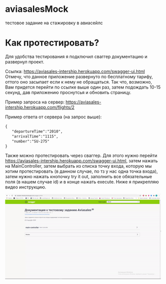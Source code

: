 # aviasalesMock
тестовое задание на стажировку в авиасейлс
# Как протестировать?
Для удобства тестирования я подключил сваггер документацию и развернул проект. 

Ссылка: https://aviasales-intership.herokuapp.com/swagger-ui.html
Отмечу, что данное приложение развернуто по бесплатному тарифу, оттого оно засыпает если к нему  не обращаться. Так что, возможно, Вам придется перейти по ссылке выше один раз, затем подождать 10-15 секунд, дав приложению проснутсья и обновить страницу. 

Пример запроса на сервер: https://aviasales-intership.herokuapp.com/flights/2

Пример ответа от сервера (на запрос выше): 

```
{
   "departureTime":"2010",
   "arrivalTime":"1115",
   "number":"SU-275"
}
```
Также можно протестировать через сваггер. Для этого нужно перейти  https://aviasales-intership.herokuapp.com/swagger-ui.html, затем нажать на MainController, затем выбрать из списка точку входа, которую мы хотим протестировать (в данном случае, по тз у нас одна точка входа), затем нужно нажать кнопочку try it out, заполнить все обязательные поля (в нашем случае id) и в конце нажать execute. Ниже я прикрепляю видео инструкцию. 

![Проверка через сваггер](https://github.com/IvanLotoff/aviasalesMock/blob/master/ezgif-7-c7fe1e095f6b.gif?raw=true)
